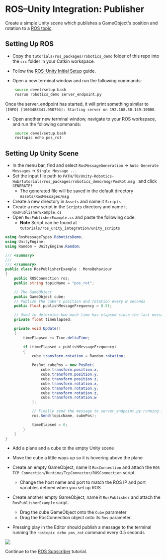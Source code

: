 # ROS–Unity Integration: Publisher

Create a simple Unity scene which publishes a GameObject's position and rotation to a [ROS topic](http://wiki.ros.org/ROS/Tutorials/UnderstandingTopics#ROS_Topics).

## Setting Up ROS

- Copy the `tutorials/ros_packages/robotics_demo` folder of this repo into the `src` folder in your Catkin workspace.

- Follow the [ROS–Unity Initial Setup](setup.md) guide.

- Open a new terminal window and run the following commands:
  
   ```bash
    source devel/setup.bash
	rosrun robotics_demo server_endpoint.py
   ```

Once the server_endpoint has started, it will print something similar to `[INFO] [1603488341.950794]: Starting server on 192.168.50.149:10000`.

- Open another new terminal window, navigate to your ROS workspace, and run the following commands:
   ```bash
    source devel/setup.bash
	rostopic echo pos_rot
   ```

## Setting Up Unity Scene
- In the menu bar, find and select `RosMessageGeneration` -> `Auto Generate Messages` -> `Single Message ...`
- Set the input file path to `PATH/TO/Unity-Robotics-Hub/tutorials/ros_packages/robotics_demo/msg/PosRot.msg ` and click `GENERATE!`
    - The generated file will be saved in the default directory `Assets/RosMessages/msg`
- Create a new directory in `Assets` and name it `Scripts`
- Create a new script in the `Scripts` directory and name it `RosPublisherExample.cs`
- Open `RosPublisherExample.cs` and paste the following code:
	- **Note** Script can be found at `tutorials/ros_unity_integration/unity_scripts`

```csharp
using RosMessageTypes.RoboticsDemo;
using UnityEngine;
using Random = UnityEngine.Random;

/// <summary>
/// 
/// </summary>
public class RosPublisherExample : MonoBehaviour
{
    public ROSConnection ros;
    public string topicName = "pos_rot";

    // The GameObject 
    public GameObject cube;
    // Publish the cube's position and rotation every N seconds
    public float publishMessageFrequency = 0.5f;

    // Used to determine how much time has elapsed since the last message was published
    private float timeElapsed;

    private void Update()
    {
        timeElapsed += Time.deltaTime;

        if (timeElapsed > publishMessageFrequency)
        {
            cube.transform.rotation = Random.rotation;

            PosRot cubePos = new PosRot(
                cube.transform.position.x,
                cube.transform.position.y,
                cube.transform.position.z,
                cube.transform.rotation.x,
                cube.transform.rotation.y,
                cube.transform.rotation.z,
                cube.transform.rotation.w
            );

            // Finally send the message to server_endpoint.py running in ROS
            ros.Send(topicName, cubePos);

            timeElapsed = 0;
        }
    }
}
```

- Add a plane and a cube to the empty Unity scene
- Move the cube a little ways up so it is hovering above the plane
- Create an empty GameObject, name it `RosConnection` and attach the `ROS TCP Connection/Runtime/TcpConnector/ROSConnection` script.
	- Change the host name and port to match the ROS IP and port variables defined when you set up ROS
- Create another empty GameObject, name it `RosPublisher` and attach the `RosPublisherExample` script.
	- Drag the cube GameObject onto the `Cube` parameter
	- Drag the RosConnection object onto its `Ros` parameter.

- Pressing play in the Editor should publish a message to the terminal running the `rostopic echo pos_rot` command every 0.5 seconds

![](images/tcp_1.gif)

Continue to the [ROS Subscriber](subscriber.md) tutorial.
